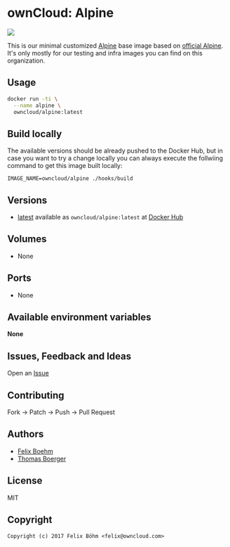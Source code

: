 # ownCloud: Alpine

[![](https://images.microbadger.com/badges/image/owncloud/alpine.svg)](https://microbadger.com/images/owncloud/alpine "Get your own image badge on microbadger.com")

This is our minimal customized [Alpine](https://alpinelinux.org/) base image based on [official Alpine](https://registry.hub.docker.com/_/alpine/). It's only mostly for our testing and infra images you can find on this organization.


## Usage

```bash
docker run -ti \
  --name alpine \
  owncloud/alpine:latest
```


## Build locally

The available versions should be already pushed to the Docker Hub, but in case you want to try a change locally you can always execute the follwiing command to get this image built locally:

```
IMAGE_NAME=owncloud/alpine ./hooks/build
```


## Versions

* [latest](https://github.com/owncloud-docker/alpine/tree/master) available as ```owncloud/alpine:latest``` at [Docker Hub](https://registry.hub.docker.com/u/owncloud/alpine/)


## Volumes

* None


## Ports

* None


## Available environment variables

**None**


## Issues, Feedback and Ideas

Open an [Issue](https://github.com/owncloud-docker/alpine/issues)


## Contributing

Fork -> Patch -> Push -> Pull Request


## Authors

* [Felix Boehm](https://github.com/felixboehm)
* [Thomas Boerger](https://github.com/tboerger)


## License

MIT


## Copyright

```
Copyright (c) 2017 Felix Böhm <felix@owncloud.com>
```
